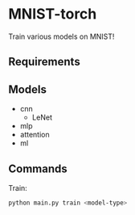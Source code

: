 # MNIST-torch

Train various models on MNIST!

## Requirements

## Models

+ cnn
  + LeNet
+ mlp
+ attention
+ ml

## Commands

Train:

```sh
python main.py train <model-type>
```

